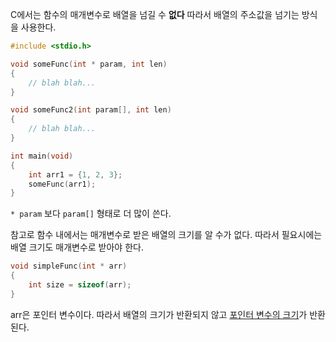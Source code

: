 C에서는 함수의 매개변수로 배열을 넘길 수 **없다**
따라서 배열의 주소값을 넘기는 방식을 사용한다.

```c
#include <stdio.h>

void someFunc(int * param, int len)
{
	// blah blah...
}

void someFunc2(int param[], int len)
{
	// blah blah...
}

int main(void)
{
	int arr1 = {1, 2, 3};
	someFunc(arr1);
}
```
`* param` 보다 `param[]` 형태로 더 많이 쓴다.



참고로 함수 내에서는 매개변수로 받은 배열의 크기를 알 수가 없다.
따라서 필요시에는 배열 크기도 매개변수로 받아야 한다.

```c
void simpleFunc(int * arr)
{
	int size = sizeof(arr);
}
```

arr은 포인터 변수이다. 따라서 배열의 크기가 반환되지 않고 [포인터 변수의 크기](./포인터%20변수의%20크기.md)가 반환된다.